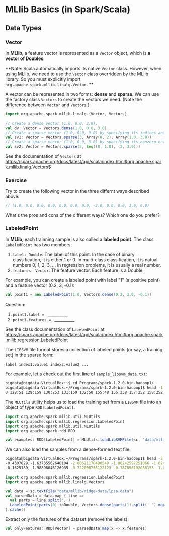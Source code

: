 # MLlib Basics (in Spark/Scala)

## Data Types

### Vector

In **MLlib**, a feature vector is represented as a `Vector` object, which is **a vector of Doubles**.

**Note: Scala automatically imports its native `Vector` class. However, when using MLlib, we need to use the `Vector` class overridden by the MLlib library. So you must explicitly import `org.apache.spark.mllib.linalg.Vector`. **

A vector can be represented in two forms: **dense** and **sparse**. We can use the factory class `Vectors` to create the vectors we need. (Note the difference between `Vector` and `Vectors`.)

```scala
import org.apache.spark.mllib.linalg.{Vector, Vectors}

// Create a dense vector (1.0, 0.0, 3.0).
val dv: Vector = Vectors.dense(1.0, 0.0, 3.0)
// Create a sparse vector (1.0, 0.0, 3.0) by specifying its indices and values corresponding to nonzero entries.
val sv1: Vector = Vectors.sparse(3, Array(0, 2), Array(1.0, 3.0))
// Create a sparse vector (1.0, 0.0, 3.0) by specifying its nonzero entries.
val sv2: Vector = Vectors.sparse(3, Seq((0, 1.0), (2, 3.0)))
```

See the documentation of `Vectors` at https://spark.apache.org/docs/latest/api/scala/index.html#org.apache.spark.mllib.linalg.Vectors$

### Exercise
Try to create the following vector in the three differnt ways described above:
```scala
// (1.0, 0.0, 0.0, 0.0, 0.0, 0.0, 0.0, -2.0, 0.0, 0.0, 3.0, 0.0)
```
What's the pros and cons of the different ways? Which one do you prefer?

### LabeledPoint
In **MLlib**, each trainning sample is also called a **labeled point**. The class `LabeledPoint` has two members:
1. `label: Double`: The label of this point. In the case of binary classification, it is either 1 or 0. In multi-class classification, it is natual numbers 0, 1, 2, 3, ... In regression problems, it is usually a real number.
2. `features: Vector`: The feature vector. Each feature is a Double.

For example, you can create a labeled point with label "1" (a positive point) and a feature vector (0.2, 3, -0.1):  
```scala
val point1 = new LabeledPoint(1.0, Vectors.dense(0.2, 3.0, -0.1))
```
Question:  
1. `point1.label = ` \_\_\_\_\_\_\_\_\_\_
2. `point1.features = ` \_\_\_\_\_\_\_\_\_\_

See the class documentation of `LabeledPoint` at https://spark.apache.org/docs/latest/api/scala/ndex.html#org.apache.spark.mllib.regression.LabeledPoint

The `LIBSVM` file format stores a collection of labeled points (or say, a training set) in the sparse form:

`label index1:value1 index2:value2 ...`

For example, let's check out the first line of `sample_libsvm_data.txt`:

```bash
bigdata@bigdata-VirtualBox:~$ cd Programs/spark-1.2.0-bin-hadoop1/
bigdata@bigdata-VirtualBox:~/Programs/spark-1.2.0-bin-hadoop1$ head -1 data/mllib/sample_libsvm_data.txt 
0 128:51 129:159 130:253 131:159 132:50 155:48 156:238 157:252 158:252 159:252 160:237 182:54 183:227 184:253 185:252 186:239 187:233 188:252 189:57 190:6 208:10 209:60 210:224 211:252 212:253 213:252 214:202 215:84 216:252 217:253 218:122 236:163 237:252 ...
```

The `MLUtils` utility helps us to load the training set from a `LIBSVM` file into an object of type `RDD[LabeledPoint]`.

```scala
import org.apache.spark.mllib.util.MLUtils
import org.apache.spark.mllib.regression.LabeledPoint
import org.apache.spark.mllib.util.MLUtils
import org.apache.spark.rdd.RDD

val examples: RDD[LabeledPoint] = MLUtils.loadLibSVMFile(sc, "data/mllib/sample_libsvm_data.txt")
```

We can also load the samples from a dense-formed text file.

```bash
bigdata@bigdata-VirtualBox:~/Programs/spark-1.2.0-bin-hadoop1$ head -2 data/mllib/ridge-data/lpsa.data 
-0.4307829,-1.63735562648104 -2.00621178480549 -1.86242597251066 -1.02470580167082 -0.522940888712441 -0.863171185425945 -1.04215728919298 -0.864466507337306
-0.1625189,-1.98898046126935 -0.722008756122123 -0.787896192088153 -1.02470580167082 -0.522940888712441 -0.863171185425945 -1.04215728919298 -0.864466507337306
```

```scala
import org.apache.spark.mllib.regression.LabeledPoint
import org.apache.spark.mllib.linalg.Vectors

val data = sc.textFile("data/mllib/ridge-data/lpsa.data")
val parsedData = data.map { line =>
  val parts = line.split(',')
  LabeledPoint(parts(0).toDouble, Vectors.dense(parts(1).split(' ').map(_.toDouble)))
}.cache()
```

Extract only the features of the dataset (remove the labels):

```scala
val onlyFeatures: RDD[Vector] = parsedData.map(x => x.features)
```
